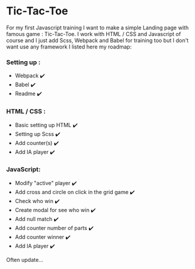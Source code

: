 # Tic-Tac-Toe

For my first Javascript training I want to make a simple Landing page with famous game : Tic-Tac-Toe. I work with HTML / CSS and Javascript of course and I just add Scss, Webpack and Babel for training too but I don't want use any framework
I listed here my roadmap:

### Setting up :

- Webpack :heavy_check_mark:
- Babel :heavy_check_mark:
- Readme :heavy_check_mark:

### HTML / CSS :

- Basic setting up HTML :heavy_check_mark:
- Setting up Scss :heavy_check_mark:
- Add counter(s) :heavy_check_mark:
- Add IA player :heavy_check_mark:

### JavaScript:

- Modify "active" player :heavy_check_mark:
- Add cross and circle on click in the grid game :heavy_check_mark:
- Check who win :heavy_check_mark:
- Create modal for see who win :heavy_check_mark:
- Add null match :heavy_check_mark:
- Add counter number of parts :heavy_check_mark:
- Add counter winner :heavy_check_mark:
- Add IA player :heavy_check_mark:

Often update...
